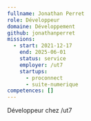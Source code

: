 ```yaml
---
fullname: Jonathan Perret
role: Développeur
domaine: Développement
github: jonathanperret
missions:
  - start: 2021-12-17
    end: 2025-06-01
    status: service
    employer: /ut7
    startups:
      - proconnect
      - suite-numerique
competences: []
---
```

Développeur chez /ut7
